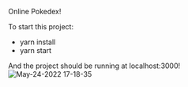 Online Pokedex!

To start this project:
- yarn install
- yarn start

And the project should be running at localhost:3000!
![May-24-2022 17-18-35](https://user-images.githubusercontent.com/66486962/170141796-a9d4ccc8-d5ec-4f16-b85c-844698e02915.gif)
